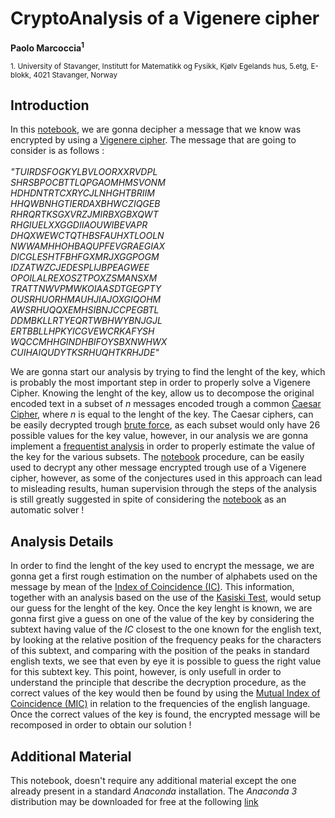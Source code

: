 # CryptoAnalysis of a Vigenere cipher
**Paolo Marcoccia<sup>1</sup>**

<sub>1. University of Stavanger, Institutt for Matematikk og Fysikk, Kjølv Egelands hus, 5.etg, E-blokk, 4021 Stavanger, Norway </sub> 

## Introduction ##

In this [notebook](https://github.com/KuZa91/CryptoAnalysis_of_a_Vigenere_cipher/blob/main/VigenereCipherCryptoanalysis.ipynb), we are gonna decipher a message that we know was encrypted by using a [Vigenere cipher](https://en.wikipedia.org/wiki/Vigen%C3%A8re_cipher). The message that are going to consider is as follows : \
\
_"TUIRDSFOGKYLBVLOORXXRVDPL \
  SHRSBPOCBTTLQPGAOMHMSVONM \
  HDHDNTRTCXRYCJLNHGHTBRIIM \
  HHQWBNHGTIERDAXBHWCZIQGEB \
  RHRQRTKSGXVRZJMIRBXGBXQWT \
  RHGIUELXXGGDIIAOUWIBEVAPR \
  DHQXWEWCTQTHBSFAUHXTLOOLN \
  NWWAMHHOHBAQUPFEVGRAEGIAX \
  DICGLESHTFBHFGXMRJXGGPOGM \
  IDZATWZCJEDESPLIJBPEAGWEE \
  OPOILALREXOSZTPOXZSMANSXM \
  TRATTNWVPMWKOIAASDTGEGPTY \
  OUSRHUORHMAUHJIAJOXGIQOHM \
  AWSRHUQQXEMHSIBNJCCPEGBTL \
  DDMBKLLRTYEQRTWBHWYBNJGJL \
  ERTBBLLHPKYICGVEWCRKAFYSH \
  WQCCMHHGINDHBIFOYSBXNWHWX \
  CUIHAIQUDYTKSRHUQHTKRHJDE"_
  
We are gonna start our analysis by trying to find the lenght of the key, which is probably the most important step in order to properly solve a Vigenere Cipher.
Knowing the lenght of the key, allow us to decompose the original encoded text in a subset of _n_ messages encoded trough a common [Caesar Cipher](https://en.wikipedia.org/wiki/Caesar_cipher), where _n_ is equal to the lenght of the key.
The Caesar ciphers, can be easily decrypted trough [brute force](https://en.wikipedia.org/wiki/Brute-force_attack), as each subset would only have 26 possible values for the key value, however, in our analysis we are gonna implement a [frequentist analysis](https://en.wikipedia.org/wiki/Frequentist_inference) in order to properly estimate the value of the key for the various subsets.
The [notebook](https://github.com/KuZa91/CryptoAnalysis_of_a_Vigenere_cipher/blob/main/VigenereCipherCryptoanalysis.ipynb) procedure, can be easily used to decrypt any other message encrypted trough use of a Vigenere cipher, however, as some of the conjectures used in this approach can lead to misleading results, human supervision through the steps of the analysis is still greatly suggested in spite of considering the [notebook](https://github.com/KuZa91/CryptoAnalysis_of_a_Vigenere_cipher/blob/main/VigenereCipherCryptoanalysis.ipynb) as an automatic solver !

## Analysis Details ##

In order to find the lenght of the key used to encrypt the message, we are gonna get a first rough estimation on the number of alphabets used on the message by mean of the [Index of Coincidence (IC)](http://practicalcryptography.com/cryptanalysis/text-characterisation/index-coincidence/).
This information, together with an analysis based on the use of the [Kasiski Test](https://en.wikipedia.org/wiki/Kasiski_examination), would setup our guess for the lenght of the key.
Once the key lenght is known, we are gonna first give a guess on one of the value of the key by considering the subtext having value of the _IC_ closest to the one known for the english text, by looking at the relative position of the frequency peaks for the characters of this subtext, and comparing with the position of the peaks in standard english texts, we see that even by eye it is possible to guess the right value for this subtext key.
This point, however, is only usefull in order to understand the principle that describe the decryption procedure, as the correct values of the key would then be found by using the [Mutual Index of Coincidence (MIC)](https://www.jfricker.com/blog/cryptanalysis-of-the-vigenere-cipher/) in relation to the frequencies of the english language. Once the correct values of the key is found, the encrypted message will be recomposed in order to obtain our solution !

## Additional Material ##

This notebook, doesn't require any additional material except the one already present in a standard _Anaconda_ installation.
The _Anaconda 3_ distribution may be downloaded for free at the following [link](https://www.anaconda.com/products/individual)
